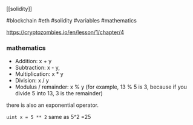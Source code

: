 [[solidity]]

#blockchain #eth #solidity #variables #mathematics

https://cryptozombies.io/en/lesson/1/chapter/4

### mathematics

- Addition: x + y
- Subtraction: x - y,
- Multiplication: x * y
- Division: x / y
- Modulus / remainder: x % y (for example, 13 % 5 is 3, because if you divide 5 into 13, 3 is the remainder)

there is also an exponential operator.

`uint x = 5 ** 2` same as 5^2 =25

